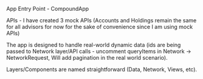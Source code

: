 App Entry Point - CompoundApp

APIs - I have created 3 mock APIs (Accounts and Holdings remain the same for all advisors for now for the sake of convenience since I am using mock APIs)
 
The app is designed to handle real-world dynamic data (ids are being passed to Network layer/API calls - uncomment queryItems in Network -> NetworkRequest, Will add pagination in the real world scenario).

Layers/Components are named straightforward (Data, Network, Views, etc).
